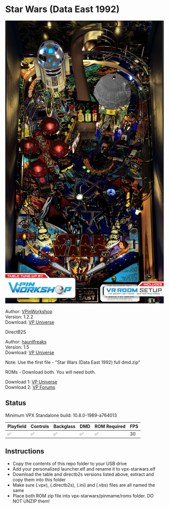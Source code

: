 # Star Wars (Data East 1992)

![Table Preview](../../images/vpx-starwars-preview.jpg)

Author: [VPinWorkshop](https://vpuniverse.com/profile/40692-vpinworkshop/)  
Version: 1.2.2  
Download: [VP Universe](https://vpuniverse.com/files/file/7870-star-wars-data-east-1992-vpw/)

DirectB2S

Author: [hauntfreaks](https://vpuniverse.com/profile/5216-hauntfreaks/)  
Version: 1.5  
Download: [VP Universe](https://vpuniverse.com/files/file/12651-star-wars-data-east-1992-b2s-with-full-dmd/)

Note: Use the first file - "Star Wars (Data East 1992) full dmd.zip"

ROMs - Download both. You will need both.

Download 1: [VP Universe](https://vpuniverse.com/files/file/4362-star-wars-107-20th-anniversary/)  
Download 2: [VP Forums](https://www.vpforums.org/index.php?app=downloads&showfile=7207)

## Status 

Minimum VPX Standalone build: 10.8.0-1989-a764013

| Playfield | Controls | Backglass | DMD | ROM Required | FPS | 
|-----------|----------|-----------|-----|--------------|-----|
| :white_check_mark: | :white_check_mark: | :white_check_mark: | :white_check_mark: | :white_check_mark: | 30 |

## Instructions

- Copy the contents of this repo folder to your USB drive
- Add your personalized launcher.elf and rename it to vpx-starwars.elf
- Download the table and directb2s versions listed above, extract and copy them into this folder
- Make sure (.vpx), (.directb2s), (.ini) and (.vbs) files are all named the same
- Place both ROM zip file into vpx-starwars/pinmame/roms folder. DO NOT UNZIP them!
